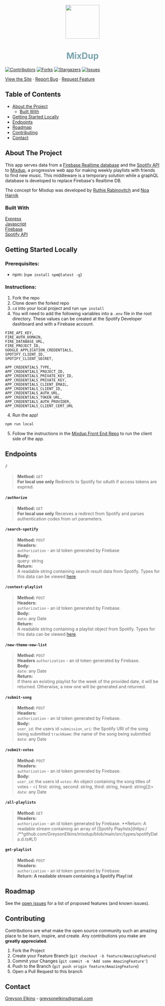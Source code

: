 <p align="center">
  <a href="http://mixdup.vercel.app/" target="_blank">
    <img src="https://mixdup.vercel.app/headphones.svg" width="110px"/>
  </a>
  <h1 align="center" style="color:#78A3AD">MixDup</h1>
</p>
  
[![Contributors][contributors-shield]][contributors-url]
[![Forks][forks-shield]][forks-url]
[![Stargazers][stars-shield]][stars-url]
[![Issues][issues-shield]][issues-url]
<!-- 
  <a href="https://restaurant-locator-3000.herokuapp.com/">Site</a>
  · -->
  <a href="http://mixdup.vercel.app/" target="_blank">View the Site</a> ·
  <a href="https://github.com/DupMix/microservice/issues">Report Bug</a>
  ·
  <a href="https://github.com/DupMix/microservice/issues">Request Feature</a>

## Table of Contents

* [About the Project](#about-the-project)
  * [Built With](#built-with)
* [Getting Started Locally](#getting-started-locally)
* [Endpoints](#endpoints)
* [Roadmap](#roadmap)
* [Contributing](#contributing)
* [Contact](#contact)



<!-- ABOUT THE PROJECT -->
## About The Project

This app serves data from a [Firebase Realtime database](https://firebase.google.com/docs/database) and the [Spotify API](https://developer.spotify.com/documentation/web-api/reference/#category-playlists) to [Mixdup](https://github.com/GreysonElkins/mixdup), a progressive web app for making weekly playlists with friends to find new music. This middleware is a temporary solution while a graphQL database is developed to replace Firebase's Realtime DB. 

The concept for Mixdup was developed by [Ruthie Rabinovitch](https://github.com/rrabinovitch) and [Noa Harnik](https://github.com/HarnikNoa)

### Built With
[Express](https://expressjs.com/)  
[Javascript](https://www.typescriptlang.org)  
[Firebase](https://firebase.google.com/)  
[Spotify API](https://developer.spotify.com/documentation/web-api/reference/#category-playlists)

<!-- GETTING STARTED Locally -->
## Getting Started Locally
### Prerequisites:
* npm: (`npm install npm@latest -g`)

### Instructions:

1. Fork the repo
2. Clone down the forked repo
3. `cd` into your local project and run `npm install`
4. You will need to add the following variables into a `.env` file in the root directory. These values can be created at the Spotify Developer dashboard and with a Firebase account. 
```
FIRE_API_KEY,
FIRE_AUTH_DOMAIN,
FIRE_DATABASE_URL,
FIRE_PROJECT_ID,
GOOGLE_APPLICATION_CREDENTIALS,
SPOTIFY_CLIENT_ID,
SPOTIFY_CLIENT_SECRET,

APP_CREDENTIALS_TYPE,
APP_CREDENTIALS_PROJECT_ID,
APP_CREDENTIALS_PRIVATE_KEY_ID,
APP_CREDENTIALS_PRIVATE_KEY,
APP_CREDENTIALS_CLIENT_EMAIL,
APP_CREDENTIALS_CLIENT_ID,
APP_CREDENTIALS_AUTH_URL,
APP_CREDENTIALS_TOKEN_URL,
APP_CREDENTIALS_AUTH_PROVIDER,
APP_CREDENTIALS_CLIENT_CERT_URL
```
4. Run the app!
```sh
npm run local
```
5. Follow the instructions in the [Mixdup Front End Repo](https://github.com/GreysonElkins/mixdup) to run the client side of the app.

## Endpoints

#### `/`
> **Method:** `GET`  
**For local use only** Redirects to Spotify for oAuth if access tokens are expired. 

#### `/authorize`
> **Method:** `GET`  
**For local use only** Receives a redirect from Spotify and parses authentication  codes from url parameters.

#### `/search-spotify`
> **Method:** `POST`  
**Headers:**   
`authorization` - an id token generated by Firebase  
**Body:**  
query: string  
**Return:**  
A readable string containing search result data from Spotify. Types for this data can be viewed [here](https://github.com/GreysonElkins/mixdup/blob/main/src/types/spotifyData.d.ts#L116).

#### `/contest-playlist`
> **Method:** `POST`  
**Headers:**   
`authorization` - an id token generated by Firebase.  
**Body:**  
`date`: any Date  
**Return:**  
A readable string containing a playlist object from Spotify. Types for this data can be viewed [here](https://github.com/GreysonElkins/mixdup/blob/main/src/types/spotifyData.d.ts#L1).

#### `/new-theme-new-list`
> **Method:** `POST`  
**Headers** 
`authorization` - an id token generated by Firebase.  
**Body:**  
`date`: any Date  
**Return:**  
If there an existing playlist for the week of the provided date, it will be returned. Otherwise, a new one will be generated and returned.

#### `/submit-song`
> **Method:** `POST`  
**Headers:**   
`authorization` - an id token generated by Firebase.  
**Body:**  
`user_id`: the users id
`submission_uri`: the Spotify URI of the song being submitted
`trackName`: the name of the song being submitted
`date`: any Date

#### `/submit-votes`
> **Method:** `POST`  
**Headers:**   
`authorization` - an id token generated by Firebase.  
**Body:**  
`user_id`: the users id
`votes`: An object containing the song titles of votes - <{ first: string, second: string, third: string, heard: string[]}>
`date`: any Date

#### `/all-playlists`
> **Method:** `GET`    
**Headers:**   
`authorization` - an id token generated by Firebase.
**Return: A readable stream containing an array of [Spotify Playlists](https:/  /**github.com/GreysonElkins/mixdup/blob/main/src/types/spotifyData.d.ts#L1)  

#### `get-playlist`
> **Method:** `POST`  
**Headers:**   
`authorization` - an id token generated by Firebase.  
**Return: A readable stream containing a Spotify Playl  ist**

<!-- ROADMAP -->
## Roadmap

See the [open issues](https://github.com/DupMix/microservice/issues) for a list of proposed features (and known issues).

<!-- CONTRIBUTING -->
## Contributing

Contributions are what make the open source community such an amazing place to be learn, inspire, and create. Any contributions you make are **greatly appreciated**.

1. Fork the Project
2. Create your Feature Branch (`git checkout -b feature/AmazingFeature`)
3. Commit your Changes (`git commit -m 'Add some AmazingFeature'`)
4. Push to the Branch (`git push origin feature/AmazingFeature`)
5. Open a Pull Request to this branch

<!-- CONTACT -->
## Contact

[Greyson Elkins](https://www.linkedin.com/in/greyson-elkins/) - greysonelkins@gmail.com  

<!-- MARKDOWN LINKS & IMAGES -->
<!-- https://www.markdownguide.org/basic-syntax/#reference-style-links -->
[contributors-shield]: https://img.shields.io/github/contributors/DupMix/microservice.svg?style=flat-square
[contributors-url]: https://github.com/DupMix/microservice/graphs/contributors
[forks-shield]: https://img.shields.io/github/forks/DupMix/microservice.svg?style=flat-square
[forks-url]: https://github.com/DupMix/microservice/network/members
[stars-shield]: https://img.shields.io/github/stars/DupMix/microservice.svg?style=flat-square
[stars-url]: https://github.com/DupMix/microservice/stargazers
[issues-shield]: https://img.shields.io/github/issues/DupMix/microservice.svg?style=flat-square
[issues-url]: https://github.com/DupMix/microservice/issues
[license-shield]: https://img.shields.io/github/license/DupMix/microservice.svg?style=flat-square
